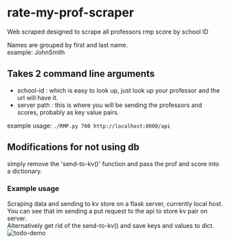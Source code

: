 # rate-my-prof-scraper
Web scraped designed to scrape all professors rmp score by school ID


Names are grouped by first and last name.   
example: JohnSmith


## Takes 2 command line arguments
* school-id : which is easy to look up, just look up your professor and the url will have it. 
* server path : this is where you will be sending the professors and scores, probably as key value pairs.  

example usage:
``` ./RMP.py 700 http://localhost:8000/api ```

## Modifications for not using db
simply remove the 'send-to-kv()' function and pass the prof and score into a dictionary.  


### Example usage
Scraping data and sending to kv store on a flask server, currently local host.  
You can see that im sending a put request to the api to store kv pair on server.  
Alternatively get rid of the send-to-kv() and save keys and values to dict.  
![todo-demo](https://github.com/alexshelto/rate-my-prof-scraper/blob/master/screenshots/example-usage.jpg)
